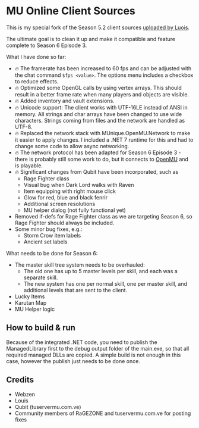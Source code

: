 ﻿# MU Online Client Sources

This is my special fork of the Season 5.2 client sources [uploaded by Luois](https://github.com/LouisEmulator/Main5.2).

The ultimate goal is to clean it up and make it compatible and feature complete
to Season 6 Episode 3.

What I have done so far:
  * 🔥 The framerate has been increased to 60 fps and can be adjusted with the chat
    command `$fps <value>`. The options menu includes a checkbox to reduce effects.
  * 🔥 Optimized some OpenGL calls by using vertex arrays. This should result in
    a better frame rate when many players and objects are visible.
  * 🔥 Added inventory and vault extensions.
  * 🔥 Unicode support: The client works with UTF-16LE instead of ANSI in memory.
    All strings and char arrays have been changed to use wide characters.
    Strings coming from files and the network are handled as UTF-8.
  * 🔥 Replaced the network stack with MUnique.OpenMU.Network to make it easier to
    apply changes. I included a .NET 7 runtime for this and had to change some
    code to allow async networking.
  * 🔥 The network protocol has been adapted for Season 6 Episode 3 - there is probably
    still some work to do, but it connects to [OpenMU](https://github.com/MUnique/OpenMU)
    and is playable.
  * 🔥 Significant changes from Qubit have been incorporated, such as
    * Rage Fighter class
    * Visual bug when Dark Lord walks with Raven
    * Item equipping with right mouse click
    * Glow for red, blue and black fenrir
    * Additional screen resolutions
    * MU helper dialog (not fully functional yet)
  * Removed if-defs for Rage Fighter class as we are targeting Season 6, so Rage
    Fighter should always be included.
  * Some minor bug fixes, e.g.:
    * Storm Crow item labels
    * Ancient set labels

What needs to be done for Season 6:
  * The master skill tree system needs to be overhauled:
    * The old one has up to 5 master levels per skill, and each was a separate skill.
    * The new system has one per normal skill, one per master skill, and additional
      levels that are sent to the client.
  * Lucky Items
  * Karutan Map
  * MU Helper logic

## How to build & run

Because of the integrated .NET code, you need to publish the ManagedLibrary first
to the debug output folder of the main.exe, so that all required managed DLLs are
copied. A simple build is not enough in this case, however the publish just needs
to be done once.

## Credits

  * Webzen
  * Louis
  * Qubit (tuservermu.com.ve)
  * Community members of RaGEZONE and tuservermu.com.ve for posting fixes
